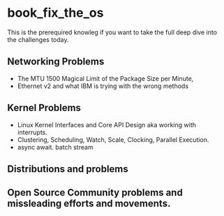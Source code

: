 # book_fix_the_os
This is the prerequired knowleg if you want to take the full deep dive into the challenges today.

## Networking Problems
- The MTU 1500 Magical Limit of the Package Size per Minute,
- Ethernet v2 and what IBM is trying with the wrong methods

## Kernel Problems
- Linux Kernel Interfaces and Core API Design aka working with interrupts.
- Clustering, Scheduling, Watch, Scale, Clocking, Parallel Execution.
- async await. batch stream

## Distributions and problems

## Open Source Community problems and missleading efforts and movements.
